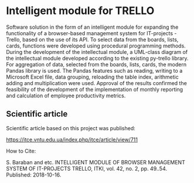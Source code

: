 Intelligent module for TRELLO
=============================

Software solution in the form of an intelligent module for expanding the functionality of a browser-based management system for IT-projects - Trello, based on the use of its API. To select data from the boards, lists, cards, functions were developed using procedural programming methods. During the development of the intellectual module, a UML-class diagram of the intellectual module developed according to the existing py-trello library. For aggregation of data, selected from the boards, lists, cards, the modern Pandas library is used. The Pandas features such as reading, writing to a Microsoft Excel file, data grouping, reloading the table index, arithmetic adding and multiplication were used. Approval of the results confirmed the feasibility of the development of the implementation of monthly reporting and calculation of employee productivity metrics.

Scientific article
------------------

Scientific article based on this project was published:

https://itce.vntu.edu.ua/index.php/itce/article/view/711

How to Cite:

S. Baraban and etc. INTELLIGENT MODULE OF BROWSER MANAGEMENT SYSTEM OF IT-PROJECTS TRELLO, ITKI, vol. 42, no. 2, pp. 49..54.
Published: 2018-10-16.
